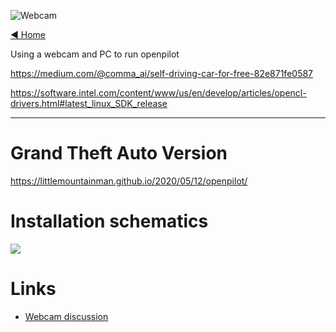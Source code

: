 ![Webcam](https://user-images.githubusercontent.com/37757984/83460053-65aa8380-a41a-11ea-8f98-04d3f4ea7c06.png)

[◄ Home](https://github.com/commaai/openpilot/wiki)

Using a webcam and PC to run openpilot

https://medium.com/@comma_ai/self-driving-car-for-free-82e871fe0587

https://software.intel.com/content/www/us/en/develop/articles/opencl-drivers.html#latest_linux_SDK_release

---

# Grand Theft Auto Version

https://littlemountainman.github.io/2020/05/12/openpilot/

# Installation schematics

![](http://justine-haupt.com/bolt/images/openpilot_BoltConfigurations.png)

# Links

* [Webcam discussion](https://github.com/commaai/openpilot/discussions/2561)
